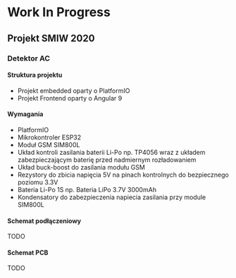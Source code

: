 # Work In Progress

## Projekt SMIW 2020
### Detektor AC

#### Struktura projektu
* Projekt embedded oparty o PlatformIO
* Projekt Frontend oparty o Angular 9

#### Wymagania
* PlatformIO
* Mikrokontroler ESP32
* Moduł GSM SIM800L
* Układ kontroli zasilania baterii Li-Po np. TP4056 wraz z układem zabezpieczającym baterię przed nadmiernym rozładowaniem
* Układ buck-boost do zasilania modułu GSM
* Rezystory do zbicia napięcia 5V na pinach kontrolnych do bezpiecznego poziomu 3.3V
* Bateria Li-Po 1S np. Bateria LiPo 3.7V 3000mAh
* Kondensatory do zabezpieczenia napiecia zasilania przy module SIM800L

#### Schemat podłączeniowy
TODO

#### Schemat PCB
TODO